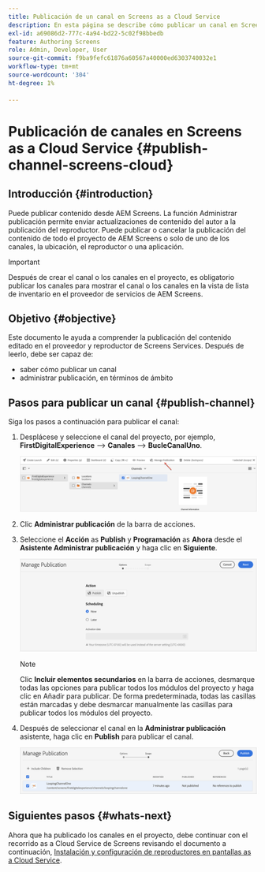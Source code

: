 ```yaml
---
title: Publicación de un canal en Screens as a Cloud Service
description: En esta página se describe cómo publicar un canal en Screens as a Cloud Service.
exl-id: a69086d2-777c-4a94-bd22-5c02f98bbedb
feature: Authoring Screens
role: Admin, Developer, User
source-git-commit: f9ba9fefc61876a60567a40000ed6303740032e1
workflow-type: tm+mt
source-wordcount: '304'
ht-degree: 1%

---
```


# Publicación de canales en Screens as a Cloud Service {#publish-channel-screens-cloud}

## Introducción {#introduction}

Puede publicar contenido desde AEM Screens. La función Administrar publicación permite enviar actualizaciones de contenido del autor a la publicación del reproductor. Puede publicar o cancelar la publicación del contenido de todo el proyecto de AEM Screens o solo de uno de los canales, la ubicación, el reproductor o una aplicación.

>[!IMPORTANT]
>Después de crear el canal o los canales en el proyecto, es obligatorio publicar los canales para mostrar el canal o los canales en la vista de lista de inventario en el proveedor de servicios de AEM Screens.

## Objetivo {#objective}

Este documento le ayuda a comprender la publicación del contenido editado en el proveedor y reproductor de Screens Services. Después de leerlo, debe ser capaz de:

* saber cómo publicar un canal
* administrar publicación, en términos de ámbito

## Pasos para publicar un canal {#publish-channel}

Siga los pasos a continuación para publicar el canal:

1. Desplácese y seleccione el canal del proyecto, por ejemplo, **FirstDigitalExperience** —> **Canales** —> **BucleCanalUno**.

   ![Seleccionar canal](/help/screens-cloud/assets/create-content/managepub-1.png)

1. Clic **Administrar publicación** de la barra de acciones.

1. Seleccione el **Acción** as **Publish** y **Programación** as **Ahora** desde el **Asistente Administrar publicación** y haga clic en **Siguiente**.

   ![Seleccionar acción de publicación](/help/screens-cloud/assets/create-content/managepub-2.png)

   >[!NOTE]
   >Clic **Incluir elementos secundarios** en la barra de acciones, desmarque todas las opciones para publicar todos los módulos del proyecto y haga clic en Añadir para publicar. De forma predeterminada, todas las casillas están marcadas y debe desmarcar manualmente las casillas para publicar todos los módulos del proyecto.

1. Después de seleccionar el canal en la **Administrar publicación** asistente, haga clic en **Publish** para publicar el canal.

   ![Publicación del canal](/help/screens-cloud/assets/create-content/managepub-3.png)


## Siguientes pasos {#whats-next}

Ahora que ha publicado los canales en el proyecto, debe continuar con el recorrido as a Cloud Service de Screens revisando el documento a continuación, [Instalación y configuración de reproductores en pantallas as a Cloud Service](/help/screens-cloud/managing-players-registration/installing-screens-cloud-player.md).
